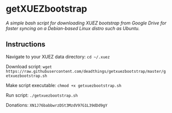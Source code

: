# getXUEZbootstrap

*A simple bash script for downloading XUEZ bootstrap from Google Drive for faster syncing on a Debian-based Linux distro such as Ubuntu.*

## Instructions

Navigate to your XUEZ data directory:
`cd ~/.xuez`

Download script:
`wget https://raw.githubusercontent.com/deadthings/getxuezbootstrap/master/getxuezbootstrap.sh`

Make script executable:
`chmod +x getxuezbootstrap.sh`

Run script:
`./getxuezbootstrap.sh`

Donations:
`XN1J76babbwrzDSt3MzdV97G1L39dDd9gY`
